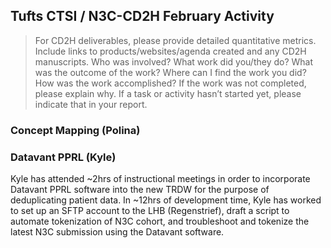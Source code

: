 ## Tufts CTSI / N3C-CD2H February Activity

> For CD2H deliverables, please provide detailed quantitative metrics.
> Include links to products/websites/agenda created and any CD2H manuscripts.
> Who was involved? What work did you/they do? What was the outcome of the work?
> Where can I find the work you did? How was the work accomplished?
> If the work was not completed, please explain why.
> If a task or activity hasn’t started yet, please indicate that in your report.
 
### Concept Mapping (Polina)

### Datavant PPRL (Kyle)
Kyle has attended ~2hrs of instructional meetings in order to incorporate Datavant PPRL software into the new TRDW for the purpose of deduplicating patient data. In ~12hrs of development time, Kyle has worked to set up an SFTP account to the LHB (Regenstrief), draft a script to automate tokenization of N3C cohort, and troubleshoot and tokenize the latest N3C submission using the Datavant software.
